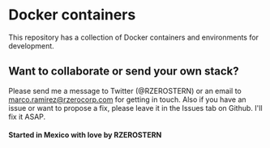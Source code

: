 # Docker containers
This repository has a collection of Docker containers and environments for development. 

## Want to collaborate or send your own stack?

Please send me a message to Twitter (@RZEROSTERN) or an email to marco.ramirez@rzerocorp.com for getting in touch.
Also if you have an issue or want to propose a fix, please leave it in the Issues tab on Github. I'll fix it ASAP.

#### Started in Mexico with love by RZEROSTERN
